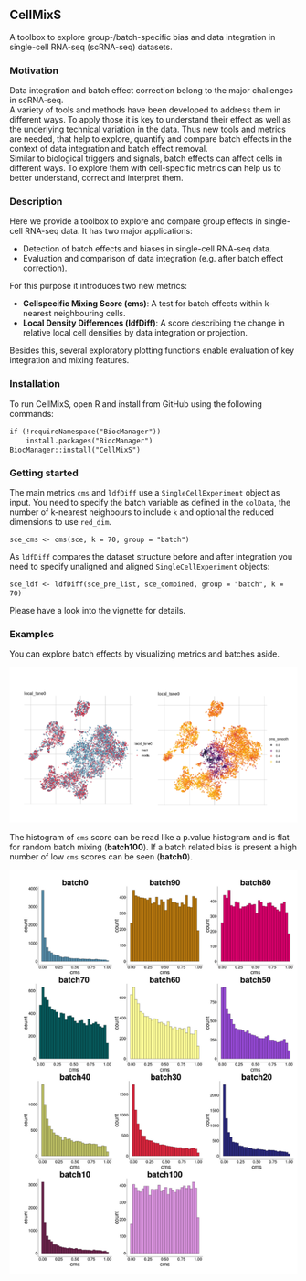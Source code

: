 ## CellMixS
  
A toolbox to explore group-/batch-specific bias and data integration in single-cell RNA-seq (scRNA-seq) datasets.  

### Motivation

Data integration and batch effect correction belong to the major challenges in scRNA-seq.  
A variety of tools and methods have been developed to address them in different ways.
To apply those it is key to understand their effect as well as the underlying technical variation in the data.
Thus new tools and metrics are needed, that help to explore, quantify and compare batch effects in the context of data integration and batch effect removal.  
Similar to biological triggers and signals, batch effects can affect cells in different ways. 
To explore them with cell-specific metrics can help us to better understand, correct and interpret them.

### Description  

Here we provide a toolbox to explore and compare group effects in single-cell RNA-seq data. 
It has two major applications:  
  
* Detection of batch effects and biases in single-cell RNA-seq data.    
* Evaluation and comparison of data integration (e.g. after batch effect correction).  
  
For this purpose it introduces two new metrics:  

* **Cellspecific Mixing Score (cms)**: A test for batch effects within k-nearest neighbouring cells.     
* **Local Density Differences (ldfDiff)**: A score describing the change in relative local cell densities by data integration or projection. 

Besides this, several exploratory plotting functions enable evaluation of key integration and mixing features.  

### Installation

To run CellMixS, open R and install from GitHub using the following commands: 

```
if (!requireNamespace("BiocManager"))
    install.packages("BiocManager")
BiocManager::install("CellMixS")
```

### Getting started
The main metrics `cms` and `ldfDiff` use a `SingleCellExperiment` object as input. 
You need to specify the batch variable as defined in the `colData`, the number of k-nearest neighbours to include `k` and optional the reduced dimensions to use `red_dim`.

```
sce_cms <- cms(sce, k = 70, group = "batch")
```

As `ldfDiff` compares the dataset structure before and after integration you need to specify unaligned and aligned `SingleCellExperiment` objects:

```
sce_ldf <- ldfDiff(sce_pre_list, sce_combined, group = "batch", k = 70)
```
Please have a look into the vignette for details.

### Examples

You can explore batch effects by visualizing metrics and batches aside.

![](/inst/extdata/cms_screenshot1.png)

The histogram of `cms` score can be read like a p.value histogram and is flat for random batch mixing (**batch100**). 
If a batch related bias is present a high number of low `cms` scores can be seen (**batch0**).

![](/inst/extdata/visHist_cms.png)

